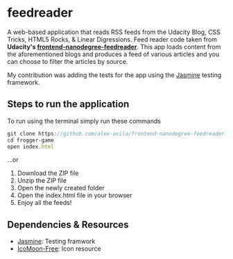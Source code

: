 # feedreader

A web-based application that reads RSS feeds from the Udacity Blog, CSS Tricks, HTML5 Rocks, & Linear Digressions. Feed reader code taken from **Udacity's [frontend-nanodegree-feedreader](https://github.com/udacity/frontend-nanodegree-feedreader)**. This app loads content from the aforementioned blogs and produces a feed of various articles and you can choose to filter the articles by source.

My contribution was adding the tests for the app using the [Jasmine](https://github.com/jasmine/jasmine) testing framework.

## Steps to run the application

To run using the terminal simply run these commands

```js
git clone https://github.com/alex-avila/frontend-nanodegree-feedreader.git
cd frogger-game
open index.html
```

...or

1. Download the ZIP file
2. Unzip the ZIP file
3. Open the newly created folder
4. Open the index.html file in your browser
5. Enjoy all the feeds!

## Dependencies & Resources

* [Jasmine](https://github.com/jasmine/jasmine): Testing framwork
* [IcoMoon-Free](https://github.com/Keyamoon/IcoMoon-Free): Icon resource